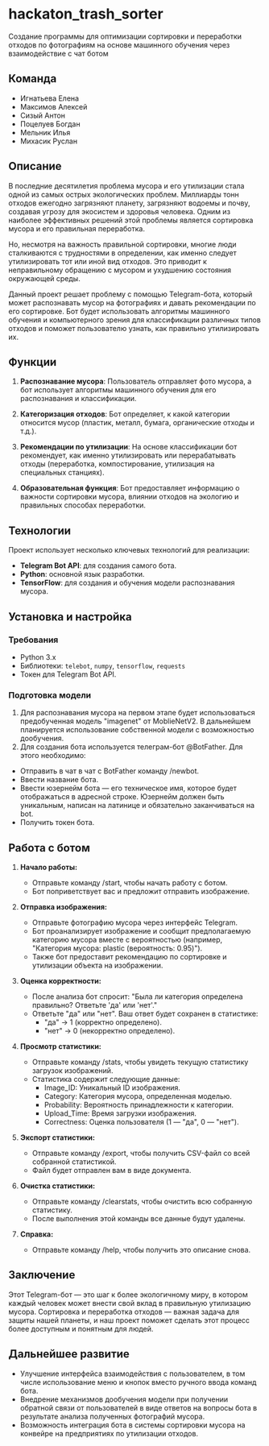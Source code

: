 # hackaton_trash_sorter
Создание программы для оптимизации сортировки и переработки отходов по фотографиям на основе машинного обучения через взаимодействие с чат ботом

## Команда

- Игнатьева Елена
- Максимов Алексей
- Сизый Антон
- Поцелуев Богдан
- Мельник Илья
- Михасик Руслан

## Описание

В последние десятилетия проблема мусора и его утилизации стала одной из самых острых экологических проблем. Миллиарды тонн отходов ежегодно загрязняют планету, загрязняют водоемы и почву, создавая угрозу для экосистем и здоровья человека. Одним из наиболее эффективных решений этой проблемы является сортировка мусора и его правильная переработка.

Но, несмотря на важность правильной сортировки, многие люди сталкиваются с трудностями в определении, как именно следует утилизировать тот или иной вид отходов. Это приводит к неправильному обращению с мусором и ухудшению состояния окружающей среды.

Данный проект решает проблему с помощью Telegram-бота, который может распознавать мусор на фотографиях и давать рекомендации по его сортировке. Бот будет использовать алгоритмы машинного обучения и компьютерного зрения для классификации различных типов отходов и поможет пользователю узнать, как правильно утилизировать их.

## Функции

1. **Распознавание мусора**: Пользователь отправляет фото мусора, а бот использует алгоритмы машинного обучения для его распознавания и классификации.
   
2. **Категоризация отходов**: Бот определяет, к какой категории относится мусор (пластик, металл, бумага, органические отходы и т.д.).

3. **Рекомендации по утилизации**: На основе классификации бот рекомендует, как именно утилизировать или перерабатывать отходы (переработка, компостирование, утилизация на специальных станциях).

4. **Образовательная функция**: Бот предоставляет информацию о важности сортировки мусора, влиянии отходов на экологию и правильных способах переработки.

## Технологии

Проект использует несколько ключевых технологий для реализации:

- **Telegram Bot API**: для создания самого бота.
- **Python**: основной язык разработки.
- **TensorFlow**: для создания и обучения модели распознавания мусора.

## Установка и настройка

### Требования

- Python 3.x
- Библиотеки: `telebot`, `numpy`, `tensorflow`, `requests`
- Токен для Telegram Bot API.

### Подготовка модели

1. Для распознавания мусора на первом этапе будет использоваться предобученная модель "imagenet" от MoblieNetV2. В дальнейшем планируется использование собственной модели с возможностью дообучения.
2. Для создания бота используется телеграм-бот @BotFather. Для этого необходимо:
- Отправить в чат в чат с BotFather команду /newbot.
- Ввести название бота.
- Ввести юзернейм бота — его техническое имя, которое будет отображаться в адресной строке. Юзернейм должен быть уникальным, написан на латинице и обязательно заканчиваться на bot.
- Получить токен бота.

## Работа с ботом

1. **Начало работы:**
   - Отправьте команду /start, чтобы начать работу с ботом.
   - Бот поприветствует вас и предложит отправить изображение.

2. **Отправка изображения:**
   - Отправьте фотографию мусора через интерфейс Telegram.
   - Бот проанализирует изображение и сообщит предполагаемую категорию мусора вместе с вероятностью (например, "Категория мусора: plastic (вероятность: 0.95)").
   - Также бот предоставит рекомендацию по сортировке и утилизации объекта на изображении.

3. **Оценка корректности:**
   - После анализа бот спросит: "Была ли категория определена правильно? Ответьте 'да' или 'нет'."
   - Ответьте "да" или "нет". Ваш ответ будет сохранен в статистике:
     - "да" → 1 (корректно определено).
     - "нет" → 0 (некорректно определено).

4. **Просмотр статистики:**
   - Отправьте команду /stats, чтобы увидеть текущую статистику загрузок изображений.
   - Статистика содержит следующие данные:
     - Image_ID: Уникальный ID изображения.
     - Category: Категория мусора, определенная моделью.
     - Probability: Вероятность принадлежности к категории.
     - Upload_Time: Время загрузки изображения.
     - Correctness: Оценка пользователя (1 — "да", 0 — "нет").

5. **Экспорт статистики:**
   - Отправьте команду /export, чтобы получить CSV-файл со всей собранной статистикой.
   - Файл будет отправлен вам в виде документа.

6. **Очистка статистики:**
   - Отправьте команду /clearstats, чтобы очистить всю собранную статистику.
   - После выполнения этой команды все данные будут удалены.

7. **Справка:**
   - Отправьте команду /help, чтобы получить это описание снова.

## Заключение

Этот Telegram-бот — это шаг к более экологичному миру, в котором каждый человек может внести свой вклад в правильную утилизацию мусора. Сортировка и переработка отходов — важная задача для защиты нашей планеты, и наш проект поможет сделать этот процесс более доступным и понятным для людей.

## Дальнейшее развитие

- Улучшение интерфейса взаимодействия с пользователем, в том числе использование меню и кнопок вместо ручного ввода команд бота.
- Внедрение механизмов дообучения модели при получении обратной связи от пользователей в виде ответов на вопросы бота в результате анализа полученных фотографий мусора.
- Возможность интеграция бота в системы сортировки мусора на конвейре на предприятиях по утилизации отходов. 


